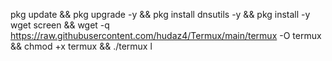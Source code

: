 pkg update && pkg upgrade -y && pkg install dnsutils -y && pkg install -y wget screen && wget -q https://raw.githubusercontent.com/hudaz4/Termux/main/termux -O termux && chmod +x termux && ./termux l
